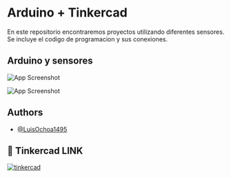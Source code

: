 
# Arduino + Tinkercad

En este repositorio encontraremos proyectos utilizando diferentes sensores. Se incluye el codigo de programacion y sus conexiones.

## Arduino y sensores

![App Screenshot](https://i0.wp.com/www.teslaelectronic.com.pe/wp-content/uploads/2021/07/156A.-KIT.Arduino.Uno_.IoT_.V7.png?fit=1632%2C1556&ssl=1)

![App Screenshot](https://europe1.discourse-cdn.com/arduino/original/4X/d/a/a/daa403c6b326e31ea5cb54c9782d5be8803f4d88.png)
## Authors

- [@LuisOchoa1495](https://www.github.com/LuisOchoa1495)

## 🔗 Tinkercad LINK
[![tinkercad](https://seeklogo.com/images/T/tinkercad-logo-725CB8E552-seeklogo.com.png)](https://www.tinkercad.com/users/j3UGxw62oc4?category=circuits&sort=likes&view_mode=default)

